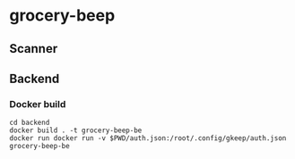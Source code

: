 # grocery-beep

## Scanner



## Backend

### Docker build

```
cd backend
docker build . -t grocery-beep-be
docker run docker run -v $PWD/auth.json:/root/.config/gkeep/auth.json grocery-beep-be
```